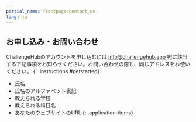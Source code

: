```yaml
---
partial_name: frontpage/contact_us
lang: ja
---
```


## お申し込み・お問い合わせ

ChallengeHubのアカウントを申し込むには [info@challengehub.app](mailto:info@challengehub.app) 宛に該当する下記事項をお知らせください。お問い合わせの際も、同じアドレスをお使いください。
{: .instructions #getstarted}

- 氏名
- 氏名のアルファベット表記
- 教えられる学校
- 教えられる科目名
- あなたのウェブサイトのURL
{: .application-items}
